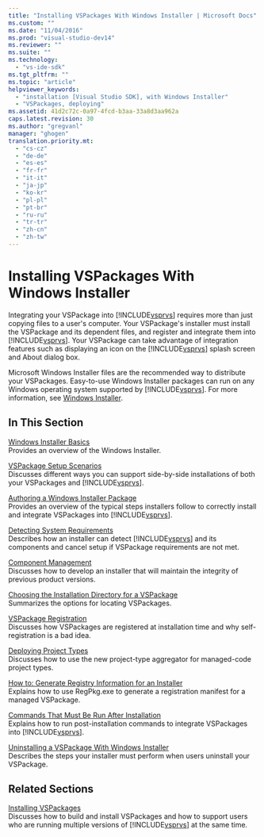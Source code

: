 ```yaml
---
title: "Installing VSPackages With Windows Installer | Microsoft Docs"
ms.custom: ""
ms.date: "11/04/2016"
ms.prod: "visual-studio-dev14"
ms.reviewer: ""
ms.suite: ""
ms.technology: 
  - "vs-ide-sdk"
ms.tgt_pltfrm: ""
ms.topic: "article"
helpviewer_keywords: 
  - "installation [Visual Studio SDK], with Windows Installer"
  - "VSPackages, deploying"
ms.assetid: 41d2c72c-0a97-4fcd-b3aa-33a8d3aa962a
caps.latest.revision: 30
ms.author: "gregvanl"
manager: "ghogen"
translation.priority.mt: 
  - "cs-cz"
  - "de-de"
  - "es-es"
  - "fr-fr"
  - "it-it"
  - "ja-jp"
  - "ko-kr"
  - "pl-pl"
  - "pt-br"
  - "ru-ru"
  - "tr-tr"
  - "zh-cn"
  - "zh-tw"
---
```

# Installing VSPackages With Windows Installer
Integrating your VSPackage into [!INCLUDE[vsprvs](../../code-quality/includes/vsprvs_md.md)] requires more than just copying files to a user's computer. Your VSPackage's installer must install the VSPackage and its dependent files, and register and integrate them into [!INCLUDE[vsprvs](../../code-quality/includes/vsprvs_md.md)]. Your VSPackage can take advantage of integration features such as displaying an icon on the [!INCLUDE[vsprvs](../../code-quality/includes/vsprvs_md.md)] splash screen and About dialog box.  
  
 Microsoft Windows Installer files are the recommended way to distribute your VSPackages. Easy-to-use Windows Installer packages can run on any Windows operating system supported by [!INCLUDE[vsprvs](../../code-quality/includes/vsprvs_md.md)]. For more information, see [Windows Installer](http://msdn.microsoft.com/en-us/121be21b-b916-43e2-8f10-8b080516d2a0).  
  
## In This Section  
 [Windows Installer Basics](../../extensibility/internals/windows-installer-basics.md)  
 Provides an overview of the Windows Installer.  
  
 [VSPackage Setup Scenarios](../../extensibility/internals/vspackage-setup-scenarios.md)  
 Discusses different ways you can support side-by-side installations of both your VSPackages and [!INCLUDE[vsprvs](../../code-quality/includes/vsprvs_md.md)].  
  
 [Authoring a Windows Installer Package](../../extensibility/internals/authoring-a-windows-installer-package.md)  
 Provides an overview of the typical steps installers follow to correctly install and integrate VSPackages into [!INCLUDE[vsprvs](../../code-quality/includes/vsprvs_md.md)].  
  
 [Detecting System Requirements](../../extensibility/internals/detecting-system-requirements.md)  
 Describes how an installer can detect [!INCLUDE[vsprvs](../../code-quality/includes/vsprvs_md.md)] and its components and cancel setup if VSPackage requirements are not met.  
  
 [Component Management](../../extensibility/internals/component-management.md)  
 Discusses how to develop an installer that will maintain the integrity of previous product versions.  
  
 [Choosing the Installation Directory for a VSPackage](../../extensibility/internals/choosing-the-installation-directory-for-a-vspackage.md)  
 Summarizes the options for locating VSPackages.  
  
 [VSPackage Registration](../../extensibility/internals/vspackage-registration.md)  
 Discusses how VSPackages are registered at installation time and why self-registration is a bad idea.  
  
 [Deploying Project Types](../../extensibility/internals/deploying-project-types.md)  
 Discusses how to use the new project-type aggregator for managed-code project types.  
  
 [How to: Generate Registry Information for an Installer](../../extensibility/internals/how-to-generate-registry-information-for-an-installer.md)  
 Explains how to use RegPkg.exe to generate a registration manifest for a managed VSPackage.  
  
 [Commands That Must Be Run After Installation](../../extensibility/internals/commands-that-must-be-run-after-installation.md)  
 Explains how to run post-installation commands to integrate VSPackages into [!INCLUDE[vsprvs](../../code-quality/includes/vsprvs_md.md)].  
  
 [Uninstalling a VSPackage With Windows Installer](../../extensibility/internals/uninstalling-a-vspackage-with-windows-installer.md)  
 Describes the steps your installer must perform when users uninstall your VSPackage.  
  
## Related Sections  
 [Installing VSPackages](../../misc/installing-vspackages.md)  
 Discusses how to build and install VSPackages and how to support users who are running multiple versions of [!INCLUDE[vsprvs](../../code-quality/includes/vsprvs_md.md)] at the same time.